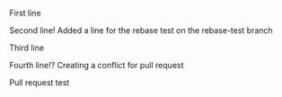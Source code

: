 First line

Second line! Added a line for the rebase test on the rebase-test branch

Third line

Fourth line!? Creating a conflict for pull request

Pull request test